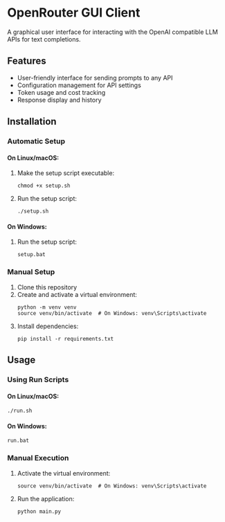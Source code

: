 # OpenRouter GUI Client

A graphical user interface for interacting with the OpenAI compatible LLM APIs for text completions.

## Features

- User-friendly interface for sending prompts to any API
- Configuration management for API settings
- Token usage and cost tracking
- Response display and history

## Installation

### Automatic Setup

#### On Linux/macOS:
1. Make the setup script executable:
   ```
   chmod +x setup.sh
   ```
2. Run the setup script:
   ```
   ./setup.sh
   ```

#### On Windows:
1. Run the setup script:
   ```
   setup.bat
   ```

### Manual Setup
1. Clone this repository
2. Create and activate a virtual environment:
   ```
   python -m venv venv
   source venv/bin/activate  # On Windows: venv\Scripts\activate
   ```
3. Install dependencies:
   ```
   pip install -r requirements.txt
   ```

## Usage

### Using Run Scripts

#### On Linux/macOS:
```
./run.sh
```

#### On Windows:
```
run.bat
```

### Manual Execution
1. Activate the virtual environment:
   ```
   source venv/bin/activate  # On Windows: venv\Scripts\activate
   ```
2. Run the application:
   ```
   python main.py
   ```
